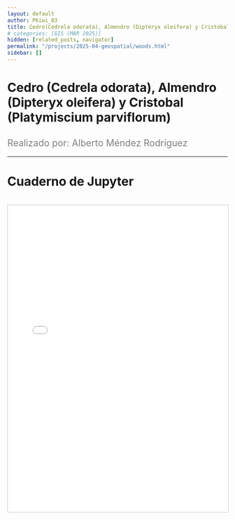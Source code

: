 ```yaml
---
layout: default
author: PKiwi_03
title: Cedro(Cedrela odorata), Almendro (Dipteryx oleifera) y Cristobal (Platymiscium parviflorum)
# categories: [GIS (MAR 2025)]
hidden: [related_posts, navigator]
permalink: "/projects/2025-04-geospatial/woods.html"
sidebar: []
---
```


# Cedro (Cedrela odorata), Almendro (Dipteryx oleifera) y Cristobal (Platymiscium parviflorum)

<h2 style="color: gray; font-weight: normal;">
Realizado por: Alberto Méndez Rodríguez
</h2>

---

# Cuaderno de Jupyter
<br>

<iframe 
    src="/assets/html/2025-04-geospatial/alberto_mendez.html" 
    width="100%" 
    height="700" 
    style="border: 1px solid #ccc;"
></iframe>